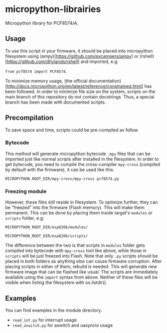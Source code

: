 # micropython-librairies
Micropython library for PCF8574/A.

## Usage
To use this script in your firmware, it should be placed into micropython filesystem using (ampy)[https://github.com/pycampers/ampy] or (rshell)[https://github.com/dhylands/rshell] and imported, e.g:

`from pcf8574 import PCF8574`.

To minimize memory usage, (the official documentation)[http://docs.micropython.org/en/latest/reference/constrained.html] has been followed.
In order to minimize file size on the system, scripts on the main branch of this repository do not contain docstrings. Thus, a special branch has been made with documented scripts.

## Precompilation
To save space and time, scripts could be pre-compiled as follow.
### Bytecode
This method will generate micropython bytecode `.mpy` files that can be imported just like normal scripts after installed in the filesystem.
In order to get bytecode, you need to compile the cross-compiler `mpy-cross` (compiled by default with the firmware), it can be used like this:

`MICROPYTHON_ROOT_DIR/mpy-cross/mpy-cross pcf8574.py`


### Freezing module
However, these files still reside in filesystem.
To optimize further, they can be "freezed" into the firmware (Flash memory). This will make them permanent. This can be done by placing them inside target's `modules` or `scripts` folder, e.g:

`MICROPYTHON_ROOT_DIR/esp8266/modules/`

`MICROPYTHON_ROOT_DIR/esp8266/scripts/`

The difference between the two is that scripts in `modules` folder gets compiled into bytecode with `mpy-cross` tool like above, while those in `scripts` will be just freezed into Flash. Note that only `.py` scripts should be placed in both folders as anything else can cause firmware corruption. After placing scripts in either of them, rebuild is needed. This will generate new firmware image that can be flashed like usual. The scripts are immediately available using the `import` syntax from above.
Neither of these files will be visible when listing the filesystem with os.listdir().

## Examples
You can find examples in the module directory.
* `read_int.py` for interrupt usage
* `read_aswitch.py` for aswitch and uasyncio usage

